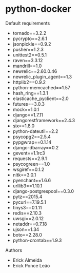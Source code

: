 # python-docker

Default requirements

 - tornado==3.2.2
 - pycrypto==2.6.1
 - jsonpickle==0.9.2
 - pusher==1.2.3
 - unittest2==0.5.1
 - raven==3.3.12
 - mandrill==1.0
 - newrelic==2.60.0.46
 - newrelic_plugin_agent==1.3
 - httplib2==0.9.2
 - python-memcached==1.57
 - hash_ring==1.3.1
 - elasticache_pyclient==2.0
 - futures==3.0.3
 - mock==1.0.1
 - django==1.7.11
 - djangorestframework==2.4.3
 - six==1.8.0
 - python-dateutil==2.2
 - psycopg2==2.5.4
 - pypgwrap==0.1.14
 - django-dbarray==0.2
 - gevent==1.1rc3
 - requests==2.9.1
 - psycogreen==1.0
 - wsgiref==0.1.2
 - nltk==3.0.1
 - pyenchant==1.6.6
 - urllib3==1.10.1
 - django-postgrespool==0.3.0
 - pytz==2015.4
 - pycurl==7.19.5.1
 - tinys3==0.1.11
 - redis==2.10.3
 - uwsgi==2.0.12
 - netaddr==0.7.18
 - ujson==1.34
 - boto==2.28.0
 - python-crontab==1.9.3



Authors

- Erick Almeida
- Erick Ponce Leão
